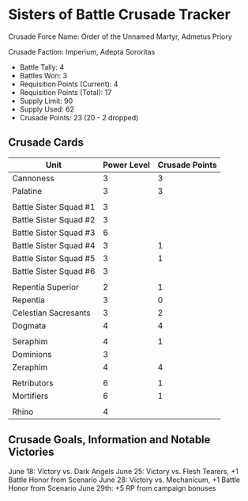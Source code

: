 Sisters of Battle Crusade Tracker
=====

Crusade Force Name: Order of the Unnamed Martyr, Admetus Priory

Crusade Faction: Imperium, Adepta Sororitas

* Battle Tally: 4
* Battles Won: 3
* Requisition Points (Current): 4
* Requisition Points (Total): 17
* Supply Limit: 90
* Supply Used: 62
* Crusade Points: 23 (20 - 2 dropped)

Crusade Cards
-----

| Unit  | Power Level  | Crusade Points  |
|---|---|---|
| Cannoness  | 3  | 3  |
| Palatine  | 3  | 3  |
|   |   |   |
| Battle Sister Squad #1  | 3  |   |
| Battle Sister Squad #2  | 3  |   |
| Battle Sister Squad #3  | 6  |   |
| Battle Sister Squad #4  | 3  | 1 |
| Battle Sister Squad #5  | 3  | 1 |
| Battle Sister Squad #6  | 3 |   |
|   |   |   |
| Repentia Superior  | 2  | 1  |
| Repentia  | 3  | 0  |
| Celestian Sacresants  | 3  | 2  |
| Dogmata  | 4  | 4  |
|   |   |   |
| Seraphim  | 4  | 1  |
| Dominions | 3  |    |
| Zeraphim | 4 | 4 |
|   |   |   |
| Retributors   | 6   | 1  |
| Mortifiers   | 6   | 1  |
|   |   |   |
| Rhino  | 4   |   |



Crusade Goals, Information and Notable Victories
-----
June 18: Victory vs. Dark Angels
June 25: Victory vs. Flesh Tearers, +1 Battle Honor from Scenario
June 28: Victory vs. Mechanicum, +1 Battle Honor from Scenario
June 29th: +5 RP from campaign bonuses

